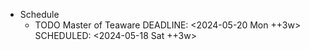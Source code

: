 - Schedule
	- TODO Master of Teaware
	  DEADLINE: <2024-05-20 Mon ++3w>
	  SCHEDULED: <2024-05-18 Sat ++3w>